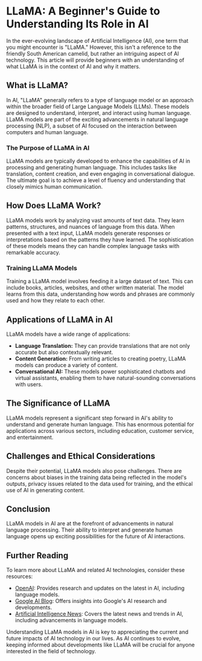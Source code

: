 # LLaMA: A Beginner's Guide to Understanding Its Role in AI

In the ever-evolving landscape of Artificial Intelligence (AI), one term that you might encounter is "LLaMA." However, this isn't a reference to the friendly South American camelid, but rather an intriguing aspect of AI technology. This article will provide beginners with an understanding of what LLaMA is in the context of AI and why it matters.

## What is LLaMA?

In AI, "LLaMA" generally refers to a type of language model or an approach within the broader field of Large Language Models (LLMs). These models are designed to understand, interpret, and interact using human language. LLaMA models are part of the exciting advancements in natural language processing (NLP), a subset of AI focused on the interaction between computers and human language.

### The Purpose of LLaMA in AI

LLaMA models are typically developed to enhance the capabilities of AI in processing and generating human language. This includes tasks like translation, content creation, and even engaging in conversational dialogue. The ultimate goal is to achieve a level of fluency and understanding that closely mimics human communication.

## How Does LLaMA Work?

LLaMA models work by analyzing vast amounts of text data. They learn patterns, structures, and nuances of language from this data. When presented with a text input, LLaMA models generate responses or interpretations based on the patterns they have learned. The sophistication of these models means they can handle complex language tasks with remarkable accuracy.

### Training LLaMA Models

Training a LLaMA model involves feeding it a large dataset of text. This can include books, articles, websites, and other written material. The model learns from this data, understanding how words and phrases are commonly used and how they relate to each other.

## Applications of LLaMA in AI

LLaMA models have a wide range of applications:

- **Language Translation:** They can provide translations that are not only accurate but also contextually relevant.
- **Content Generation:** From writing articles to creating poetry, LLaMA models can produce a variety of content.
- **Conversational AI:** These models power sophisticated chatbots and virtual assistants, enabling them to have natural-sounding conversations with users.

## The Significance of LLaMA

LLaMA models represent a significant step forward in AI's ability to understand and generate human language. This has enormous potential for applications across various sectors, including education, customer service, and entertainment.

## Challenges and Ethical Considerations

Despite their potential, LLaMA models also pose challenges. There are concerns about biases in the training data being reflected in the model's outputs, privacy issues related to the data used for training, and the ethical use of AI in generating content.

## Conclusion

LLaMA models in AI are at the forefront of advancements in natural language processing. Their ability to interpret and generate human language opens up exciting possibilities for the future of AI interactions.

## Further Reading

To learn more about LLaMA and related AI technologies, consider these resources:

- [OpenAI](https://openai.com/): Provides research and updates on the latest in AI, including language models.
- [Google AI Blog](https://ai.googleblog.com/): Offers insights into Google's AI research and developments.
- [Artificial Intelligence News](https://www.artificialintelligence-news.com/): Covers the latest news and trends in AI, including advancements in language models.

Understanding LLaMA models in AI is key to appreciating the current and future impacts of AI technology in our lives. As AI continues to evolve, keeping informed about developments like LLaMA will be crucial for anyone interested in the field of technology.